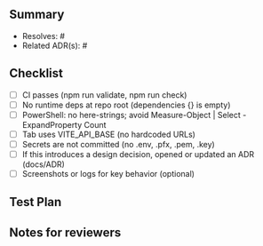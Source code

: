 ## Summary

- Resolves: #
- Related ADR(s): #

## Checklist
- [ ] CI passes (npm run validate, npm run check)
- [ ] No runtime deps at repo root (dependencies {} is empty)
- [ ] PowerShell: no here-strings; avoid Measure-Object | Select -ExpandProperty Count
- [ ] Tab uses VITE_API_BASE (no hardcoded URLs)
- [ ] Secrets are not committed (no .env, .pfx, .pem, .key)
- [ ] If this introduces a design decision, opened or updated an ADR (docs/ADR)
- [ ] Screenshots or logs for key behavior (optional)

## Test Plan

## Notes for reviewers

